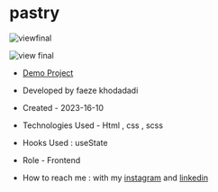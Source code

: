 # pastry
![viewfinal](https://user-images.githubusercontent.com/109727844/204102879-086fee63-9bda-43b2-a1aa-49879c3f2d39.jpg)

![view final](https://user-images.githubusercontent.com/109727844/204102930-fac80657-4d16-4816-b476-a88e984abefe.jpg)
- [Demo Project](https://faezekhodadadi.github.io/pastry/)

- Developed by faeze khodadadi

- Created - 2023-16-10

- Technologies Used - Html , css , scss 

- Hooks Used : useState 

- Role - Frontend

- How to reach me : with my [instagram](https://www.instagram.com/faeze_khodadadi_web/) and [linkedin](https://www.linkedin.com/in/faeze-khodadadi-763a52296/)
